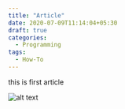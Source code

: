 ```yaml
---
title: "Article"
date: 2020-07-09T11:14:04+05:30
draft: true
categories:
  - Programming
tags:
  - How-To
---
```


this is first article 

![alt text](/images/img.jpg)
